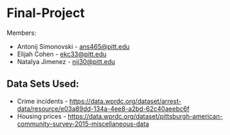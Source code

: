 # Final-Project

Members: 
* Antonij Simonovski - ans465@pitt.edu
* Elijah Cohen - ekc33@pitt.edu
* Natalya Jimenez - nij30@pitt.edu

## Data Sets Used: 
* Crime incidents  - https://data.wprdc.org/dataset/arrest-data/resource/e03a89dd-134a-4ee8-a2bd-62c40aeebc6f
* Housing prices - https://data.wprdc.org/dataset/pittsburgh-american-community-survey-2015-miscellaneous-data
